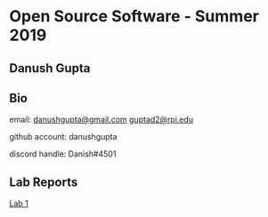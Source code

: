 # Open Source Software - Summer 2019
## Danush Gupta

## Bio
email: danushgupta@gmail.com
			 guptad2@rpi.edu

github account: danushgupta

discord handle: Danish#4501


## Lab Reports
[Lab 1](labs/lab-01/report.md)